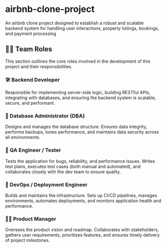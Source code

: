 # airbnb-clone-project
An airbnb clone project designed to establish a robust and scalable backend system for handling user interactions, property listings, bookings, and payment processing

## 🧑‍💻 Team Roles

This section outlines the core roles involved in the development of this project and their responsibilities.

### 🛠 Backend Developer
Responsible for implementing server-side logic, building RESTful APIs, integrating with databases, and ensuring the backend system is scalable, secure, and performant.

### 🧱 Database Administrator (DBA)
Designs and manages the database structure. Ensures data integrity, performs backups, tunes performance, and maintains data security across all environments.

### 🧪 QA Engineer / Tester
Tests the application for bugs, reliability, and performance issues. Writes test plans, executes test cases (both manual and automated), and collaborates closely with the dev team to ensure quality.


### 🚀 DevOps / Deployment Engineer
Builds and maintains the infrastructure. Sets up CI/CD pipelines, manages environments, automates deployments, and monitors application health and performance.

### 👨‍💼 Product Manager
Oversees the product vision and roadmap. Collaborates with stakeholders, gathers user requirements, prioritizes features, and ensures timely delivery of project milestones.


